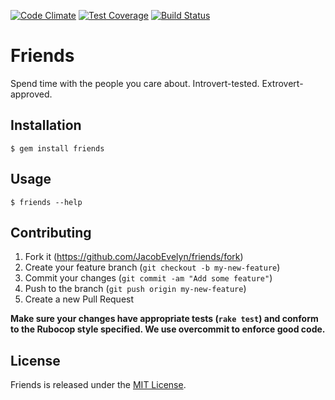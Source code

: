 [![Code Climate](https://codeclimate.com/github/JacobEvelyn/friends/badges/gpa.svg)](https://codeclimate.com/github/JacobEvelyn/friends) [![Test Coverage](https://codeclimate.com/github/JacobEvelyn/friends/badges/coverage.svg)](https://codeclimate.com/github/JacobEvelyn/friends) [![Build Status](https://travis-ci.org/JacobEvelyn/friends.svg)](https://travis-ci.org/JacobEvelyn/friends)

# Friends

Spend time with the people you care about. Introvert-tested. Extrovert-approved.

## Installation

    $ gem install friends

## Usage

    $ friends --help

## Contributing

1. Fork it (https://github.com/JacobEvelyn/friends/fork)
2. Create your feature branch (`git checkout -b my-new-feature`)
3. Commit your changes (`git commit -am "Add some feature"`)
4. Push to the branch (`git push origin my-new-feature`)
5. Create a new Pull Request

**Make sure your changes have appropriate tests (`rake test`) and
conform to the Rubocop style specified. We use overcommit to enforce
good code.**

## License

Friends is released under the
[MIT License](https://github.com/JacobEvelyn/friends/blob/master/LICENSE.txt).
